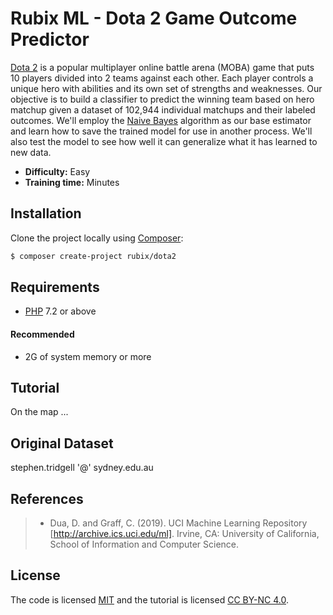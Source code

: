 # Rubix ML - Dota 2 Game Outcome Predictor
[Dota 2](http://www.dota2.com/) is a popular multiplayer online battle arena (MOBA) game that puts 10 players divided into 2 teams against each other. Each player controls a unique hero with abilities and its own set of strengths and weaknesses. Our objective is to build a classifier to predict the winning team based on hero matchup given a dataset of 102,944 individual matchups and their labeled outcomes. We'll employ the [Naive Bayes](https://docs.rubixml.com/en/latest/classifiers/naive-bayes.html) algorithm as our base estimator and learn how to save the trained model for use in another process. We'll also test the model to see how well it can generalize what it has learned to new data.

- **Difficulty:** Easy
- **Training time:** Minutes

## Installation
Clone the project locally using [Composer](https://getcomposer.org/):
```sh
$ composer create-project rubix/dota2
```

## Requirements
- [PHP](https://php.net) 7.2 or above

#### Recommended
- 2G of system memory or more

## Tutorial

On the map ...

## Original Dataset
stephen.tridgell '@' sydney.edu.au

## References
>- Dua, D. and Graff, C. (2019). UCI Machine Learning Repository [http://archive.ics.uci.edu/ml]. Irvine, CA: University of California, School of Information and Computer Science.

## License
The code is licensed [MIT](LICENSE) and the tutorial is licensed [CC BY-NC 4.0](https://creativecommons.org/licenses/by-nc/4.0/).
